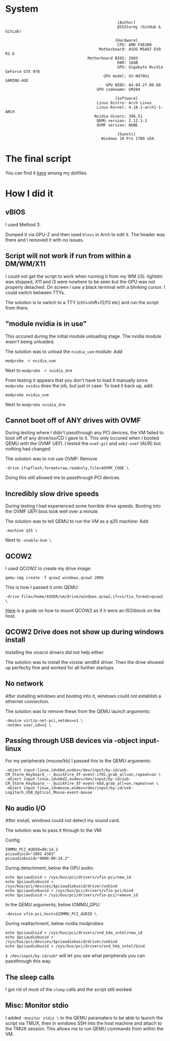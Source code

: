 # System
```
                                                 [Author]
                                                 @SSStormy (GitHub & GitLab)

                                                [Hardware]
                                                 CPU: AMD FX6300
                                         Motherboard: ASUS M5A97 EVO R2.0
                                    Motherboard BIOS: 2603
                                                 RAM: 16GB
                                                 GPU: Gigabyte Nvidia GeForce GTX 970
                                           GPU model: GV-N970G1 GAMING-4GD
                                            GPU BIOS: 84.04.2f.00.80
                                        GPU codename: GM204

                                                [Software]
                                        Linux Distro: Arch Linux
                                        Linux Kernel: 4.18.1-arch1-1-ARCH
                                       Nvidia divers: 396.51
                                        QEMU version: 2.12.1-1
                                        OVMF version: NONE

                                                 [Guests]
                                          Windows 10 Pro 1709 x64
```

# The final script
You can find it [here](https://github.com/SSStormy/dotfiles/blob/master/scripts/windows.sh) among my dotfiles.

# How I did it

## vBIOS
I used Method 3.

Dumped it via GPU-Z and then used `bless` in Arch to edit it. The header was there and I removed it with no issues.

## Script will not work if run from within a DM/WM/X11
I could not get the script to work when running it from my WM (i3). lightdm was stopped, X11 and i3 were nowhere to be seen but the GPU was not properly detached. On screen I saw a black terminal with a blinking cursor. I could switch between TTYs.

The solution is to switch to a TTY (ctrl+shift+f2/f3 etc) and run the script from there.

## "module nvidia is in use"
This occured during the initial module unloading stage. The nvidia module wasn't being unloaded.

The solution was to unload the `nvidia_uvm` module: Add
```
modprobe -r nvidia_uvm
```
Next to `modprobe -r nvidia_drm`

From testing it appears that you don't have to load it manually since `modprobe nvidia` does the job, but just in case: To load it back up, add:
```
modprobe nvidia_uvm
```
Next to `modprobe nvidia_drm`

## Cannot boot off of ANY drives with OVMF
During testing where I didn't passthrough any PCI devices, the VM failed to boot off of any drive/iso/CD I gave to it. This only occured when I booted QEMU with the OVMF UEFI. I tested the `ovmf-git` and `edk2-ovmf` (AUR) but nothing had changed. 

The solution was to not use OVMF: Remove
```
-drive if=pflash,format=raw,readonly,file=$OVMF_CODE \
```
Doing this still allowed me to passthrough PCI devices.

## Incredibly slow drive speeds
During testing I had experienced some horrible drive speeds. Booting into the OVMF UEFI bios took well over a minute.

The solution was to tell QEMU to run the VM as a q35 machine: Add
```
-machine q35 \
```
Next to `-enable-kvm \`

## QCOW2
I used QCOW2 to create my drive image:
```
qemu-img create -f qcow2 windows.qcow2 200G
```

This is how I passed it onto QEMU:
```
-drive file=/home/$USER/vm/drive/windows.qcow2,if=virtio,format=qcow2 \
```

[Here](https://gist.github.com/shamil/62935d9b456a6f9877b5) is a guide on how to mount QCOW2 as if it were an ISO/block on the host.

## QCOW2 Drive does not show up during windows install
Installing the vioscsi drivers did not help either.

The solution was to install the viostar amd64 driver. Then the drive showed up perfectly fine and worked for all further startups.

## No network
After installing windows and booting into it, windows could not establish a ethernet connection.

The solution was to remove these from the QEMU launch arguments:
```
-device virtio-net-pci,netdev=n1 \
-netdev user,id=n1 \
```

## Passing through USB devices via -object input-linux
For my peripherals (mouse/kb) I passed this to the QEMU arguments:
```
-object input-linux,id=kbd,evdev=/dev/input/by-id/usb-CM_Storm_Keyboard_--_QuickFire_XT-event-if01,grab_all=on,repeat=on \
-object input-linux,id=kbd2,evdev=/dev/input/by-id/usb-CM_Storm_Keyboard_--_QuickFire_XT-event-kbd,grab_all=on,repeat=on \
-object input-linux,id=mouse,evdev=/dev/input/by-id/usb-Logitech_USB_Optical_Mouse-event-mouse
```

## No audio I/O
After install, windows could not detect my sound card.

The solution was to pass it through to the VM:

Config:
```
IOMMU_PCI_AUDIO=00:14.2
pciaudioid="1002 4383"
pciaudiobusid="0000:00:14.2"
```

During detachment, below the GPU audio:
```
echo $pciaudioid > /sys/bus/pci/drivers/vfio-pci/new_id
echo $pciaudiobusid > /sys/bus/pci/devices/$pciaudiobusid/driver/unbind
echo $pciaudiobusid > /sys/bus/pci/drivers/vfio-pci/bind
echo $pciaudioid > /sys/bus/pci/drivers/vfio-pci/remove_id
```

In the QEMU arguments, below IOMMU_GPU:
```
-device vfio-pci,host=$IOMMU_PCI_AUDIO \
```

During reattachment, below nvidia modprobes:
```
echo $pciaudioid > /sys/bus/pci/drivers/snd_hda_intel/new_id
echo $pciaudiobusid > /sys/bus/pci/devices/$pciaudiobusid/driver/unbind
echo $pciaudiobusid > /sys/bus/pci/drivers/snd_hda_intel/bind
```

`$ /dev/input/by-id/usb*` will let you see what peripherals you can passthrough this way.

## The sleep calls
I got rid of most of the `sleep` calls and the script still worked.

## Misc: Monitor stdio
I added `-monitor stdio \` to the QEMU paramaters to be able to launch the script via TMUX, then in windows SSH into the host machine and attach to the TMUX session. This allows me to run QEMU commands from within the VM.
